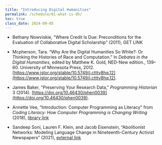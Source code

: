 ```yaml
---
title: "Introducing Digital Humanities"
permalink: /schedule/01-what-is-dh/
toc: true
class_date: 2024-09-05
---
```



+ Bethany Nowviskie, "Where Credit Is Due: Preconditions for the Evaluation of Collaborative Digital Scholarship" (2011), GET LINK

- Mcpherson, Tara. “Why Are the Digital Humanities So White?: Or Thinking the Histories of Race and Computation.” In *Debates in the Digital Humanities*, edited by Matthew K. Gold, NED-New edition., 139–60. University of Minnesota Press, 2012. [https://www.jstor.org/stable/10.5749/j.ctttv8hq.12](https://www.jstor.org/stable/10.5749/j.ctttv8hq.12).

- James Baker, "Preserving Your Research Data," *Programming Historian* 3 (2014). [https://doi.org/10.46430/phen0039](https://doi.org/10.46430/phen0039).


+ Annette Vee, “Introduction: Computer Programming as Literacy” from _Coding Literacy: How Computer Programming is Changing Writing_ (2018), [library link](https://ieeexplore-ieee-org.proxy2.library.illinois.edu/xpl/ebooks/bookPdfWithBanner.jsp?fileName=8027008.pdf&bkn=8025878&pdfType=chapter)

+ Sandeep Soni, Lauren F. Klein, and Jacob Eisenstein, “Abolitionist Networks: Modeling Language Change in Nineteenth-Century Activist Newspapers” (2021), [external link](https://culturalanalytics.org/article/18841-abolitionist-networks-modeling-language-change-in-nineteenth-century-activist-newspapers)
